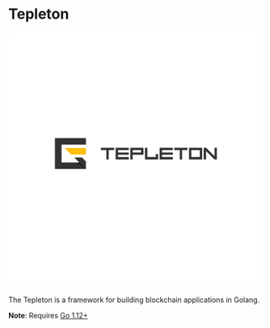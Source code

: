 # Tepleton
![banner](docs/tepleton_logo.png)


The Tepleton is a framework for building blockchain applications in Golang.


**Note**: Requires [Go 1.12+](https://golang.org/dl/)

